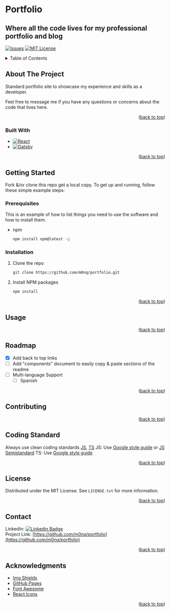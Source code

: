 # Portfolio

## Where all the code lives for my professional portfolio and blog

[](https://github.com/m0nq/m0nq.github.io/actions/workflows/gatsby.yml/badge.svg)

<!-- PROJECT SHIELDS -->
<!--
*** I'm using markdown "reference style" links for readability.
*** Reference links are enclosed in brackets [ ] instead of parentheses ( ).
*** See the bottom of this document for the declaration of the reference variables
*** for contributors-url, forks-url, etc. This is an optional, concise syntax you may use.
*** https://www.markdownguide.org/basic-syntax/#reference-style-links
-->

[//]: # ([![Contributors][contributors-shield]][contributors-url])

[//]: # ([![Forks][forks-shield]][forks-url])

[//]: # ([![Stargazers][stars-shield]][stars-url])
[![Issues][issues-shield]][issues-url]
[![MIT License][license-shield]][license-url]

[//]: # ([![LinkedIn][linkedin-shield]][linkedin-url])



<!-- PROJECT LOGO -->

[//]: # (<br />)

[//]: # (<div align="center">)

[//]: # (  <a href="https://github.com/othneildrew/Best-README-Template">)

[//]: # (    <img src="images/logo.png" alt="Logo" width="80" height="80">)

[//]: # (  </a>)

[//]: # ()

[//]: # (<h3 align="center">Best-README-Template</h3>)

[//]: # ()

[//]: # (  <p align="center">)

[//]: # (    An awesome README template to jumpstart your projects!)

[//]: # (    <br />)

[//]: # (    <a href="https://github.com/othneildrew/Best-README-Template"><strong>Explore the docs »</strong></a>)

[//]: # (    <br />)

[//]: # (    <br />)

[//]: # (    <a href="https://github.com/othneildrew/Best-README-Template">View Demo</a>)

[//]: # (    ·)

[//]: # (    <a href="https://github.com/othneildrew/Best-README-Template/issues">Report Bug</a>)

[//]: # (    ·)

[//]: # (    <a href="https://github.com/othneildrew/Best-README-Template/issues">Request Feature</a>)

[//]: # (  </p>)

[//]: # (</div>)



<!-- TABLE OF CONTENTS -->
<details>
  <summary>Table of Contents</summary>
  <ol>
    <li>
      <a href="#about-the-project">About The Project</a>
      <ul>
        <li><a href="#built-with">Built With</a></li>
      </ul>
    </li>
    <li>
      <a href="#getting-started">Getting Started</a>
      <ul>
        <li><a href="#prerequisites">Prerequisites</a></li>
        <li><a href="#installation">Installation</a></li>
      </ul>
    </li>
    <li><a href="#usage">Usage</a></li>
    <li><a href="#roadmap">Roadmap</a></li>
    <li><a href="#contributing">Contributing</a></li>
    <li><a href="#license">License</a></li>
    <li><a href="#contact">Contact</a></li>
    <li><a href="#acknowledgments">Acknowledgments</a></li>
  </ol>
</details>



<!-- ABOUT THE PROJECT -->

## About The Project

[//]: # ([![Product Name Screen Shot][product-screenshot]]&#40;https://example.com&#41;)

Standard portfolio site to showcase my experience and skills as a developer.

Feel free to message me if you have any questions or concerns about the code that lives here.

<p align="right">(<a href="#readme-top">back to top</a>)</p>

### Built With

[//]: # (* [![Next][Next.js]][Next-url])

* [![React][React.js]][React-url]
* [![Gatsby][Gatsby.js]][Gatsby-url]

[//]: # (* [![Vue][Vue.js]][Vue-url])

[//]: # (* [![Angular][Angular.io]][Angular-url])

[//]: # (* [![Svelte][Svelte.dev]][Svelte-url])

[//]: # (* [![Laravel][Laravel.com]][Laravel-url])

[//]: # (* [![Bootstrap][Bootstrap.com]][Bootstrap-url])

[//]: # (* [![JQuery][JQuery.com]][JQuery-url])

<p align="right">(<a href="#readme-top">back to top</a>)</p>

<!-- GETTING STARTED -->

## Getting Started

Fork &/or clone this repo get a local copy. To get up and running, follow these simple example steps:

### Prerequisites

This is an example of how to list things you need to use the software and how to install them.

* npm
  ```sh
  npm install npm@latest -g
  ```

### Installation

[//]: # (1. Get a free API Key at [https://example.com]&#40;https://example.com&#41;)

1. Clone the repo
   ```sh
   git clone https://github.com/m0nq/portfolio.git
   ```
2. Install NPM packages
   ```sh
   npm install
   ```

[//]: # (3. Enter your API in `config.js`)

[//]: # (   ```js)

[//]: # (   const API_KEY = 'ENTER YOUR API';)

[//]: # (   ```)

<p align="right">(<a href="#readme-top">back to top</a>)</p>



<!-- USAGE EXAMPLES -->

## Usage

[//]: # (Use this space to show useful examples of how a project can be used. Additional screenshots, code examples and demos)

[//]: # (work well in this space. You may also link to more resources.)

[//]: # (_For more examples, please refer to the [Documentation]&#40;https://example.com&#41;_)

<p align="right">(<a href="#readme-top">back to top</a>)</p>



<!-- ROADMAP -->

## Roadmap

- [X] Add back to top links
- [ ] Add "components" document to easily copy & paste sections of the readme
- [ ] Multi-language Support
    - [ ] Spanish

[//]: # (See the [open issues]&#40;https://github.com/othneildrew/Best-README-Template/issues&#41; for a full list of proposed features &#40;)

[//]: # (and known issues&#41;.)

<p align="right">(<a href="#readme-top">back to top</a>)</p>



<!-- CONTRIBUTING -->

## Contributing

[//]: # (Contributions are what make the open source community such an amazing place to learn, inspire, and create. Any)

[//]: # (contributions you make are **greatly appreciated**.)

[//]: # ()

[//]: # (If you have a suggestion that would make this better, please fork the repo and create a pull request. You can also)

[//]: # (simply open an issue with the tag "enhancement".)

[//]: # (Don't forget to give the project a star! Thanks again!)

[//]: # ()

[//]: # (1. Fork the Project)

[//]: # (2. Create your Feature Branch &#40;`git checkout -b feature/AmazingFeature`&#41;)

[//]: # (3. Commit your Changes &#40;`git commit -m 'Add some AmazingFeature'`&#41;)

[//]: # (4. Push to the Branch &#40;`git push origin feature/AmazingFeature`&#41;)

[//]: # (5. Open a Pull Request)

<p align="right">(<a href="#readme-top">back to top</a>)</p>


<!-- CODE STANDARD -->

## Coding Standard

Always use clean coding
standards [JS](https://github.com/ryanmcdermott/clean-code-javascript), [TS](https://github.com/labs42io/clean-code-typescript)
JS: Use [Google style guide](https://google.github.io/styleguide/jsguide.html)
or [JS Semistandard](https://github.com/standard/semistandard)
TS: Use [Google style guide](https://google.github.io/styleguide/tsguide.html)

<p align="right">(<a href="#readme-top">back to top</a>)</p>

<!-- LICENSE -->

## License

Distributed under the MIT License. See `LICENSE.txt` for more information.

<p align="right">(<a href="#readme-top">back to top</a>)</p>


<!-- CONTACT -->

## Contact

[//]: # (Your Name - [@your_twitter]&#40;https://twitter.com/your_username&#41; - email@example.com)

LinkedIn: [![Linkedin Badge](https://img.shields.io/badge/-Monk%20Wellington-blue?style=flat&logo=Linkedin&logoColor=white)](https://linked.com/in/monkwellington)  
Project Link: [https://github.com/m0nq/portfolio](https://github.com/m0nq/portfolio)

<p align="right">(<a href="#readme-top">back to top</a>)</p>



<!-- ACKNOWLEDGMENTS -->

## Acknowledgments

[//]: # (Use this space to list resources you find helpful and would like to give credit to. I've included a few of my favorites)

[//]: # (to kick things off!)

[//]: # (* [Choose an Open Source License]&#40;https://choosealicense.com&#41;)

[//]: # (* [GitHub Emoji Cheat Sheet]&#40;https://www.webpagefx.com/tools/emoji-cheat-sheet&#41;)

[//]: # (* [Malven's Flexbox Cheatsheet]&#40;https://flexbox.malven.co/&#41;)

[//]: # (* [Malven's Grid Cheatsheet]&#40;https://grid.malven.co/&#41;)

* [Img Shields](https://shields.io)
* [GitHub Pages](https://pages.github.com)
* [Font Awesome](https://fontawesome.com)
* [React Icons](https://react-icons.github.io/react-icons/search)

<p align="right">(<a href="#readme-top">back to top</a>)</p>



<!-- MARKDOWN LINKS & IMAGES -->
<!-- https://www.markdownguide.org/basic-syntax/#reference-style-links -->

[contributors-shield]: https://img.shields.io/github/contributors/othneildrew/Best-README-Template.svg?style=for-the-badge

[contributors-url]: https://github.com/m0nq/portfolio/graphs/contributors

[forks-shield]: https://img.shields.io/github/forks/othneildrew/Best-README-Template.svg?style=for-the-badge

[forks-url]: https://github.com/m0nq/portfolio/forks

[stars-shield]: https://img.shields.io/github/stars/othneildrew/Best-README-Template.svg?style=for-the-badge

[stars-url]: https://github.com/m0nq/portfolio/graphs/stargazers

[issues-shield]: https://img.shields.io/github/issues/m0nq/portfolio.svg?style=for-the-badge

[issues-url]: https://github.com/m0nq/portfolio/issues

[license-shield]: https://img.shields.io/github/license/othneildrew/Best-README-Template.svg?style=for-the-badge

[license-url]: https://github.com/m0nq/portfolio/blob/master/LICENSE

[linkedin-shield]: https://img.shields.io/badge/-LinkedIn-black.svg?style=for-the-badge&logo=linkedin&colorB=555

[linkedin-url]: https://linkedin.com/in/monkwellington

[product-screenshot]: images/screenshot.png

[Next.js]: https://img.shields.io/badge/next.js-000000?style=for-the-badge&logo=nextdotjs&logoColor=white

[Next-url]: https://nextjs.org/

[React.js]: https://img.shields.io/badge/React-20232A?style=for-the-badge&logo=react&logoColor=61DAFB

[React-url]: https://reactjs.org/

[//]: # ([Vue.js]: https://img.shields.io/badge/Vue.js-35495E?style=for-the-badge&logo=vuedotjs&logoColor=4FC08D)

[//]: # ()

[//]: # ([Vue-url]: https://vuejs.org/)

[//]: # ()

[//]: # ([Angular.io]: https://img.shields.io/badge/Angular-DD0031?style=for-the-badge&logo=angular&logoColor=white)

[//]: # ()

[//]: # ([Angular-url]: https://angular.io/)

[//]: # ()

[//]: # ([Svelte.dev]: https://img.shields.io/badge/Svelte-4A4A55?style=for-the-badge&logo=svelte&logoColor=FF3E00)

[//]: # ()

[//]: # ([Svelte-url]: https://svelte.dev/)

[//]: # ()

[//]: # ([Laravel.com]: https://img.shields.io/badge/Laravel-FF2D20?style=for-the-badge&logo=laravel&logoColor=white)

[//]: # ()

[//]: # ([Laravel-url]: https://laravel.com)

[Gatsby.js]: https://img.shields.io/badge/Gatsby-%23663399.svg?style=for-the-badge&logo=gatsby&logoColor=white

[Gatsby-url]: https://www.gatsbyjs.com/

